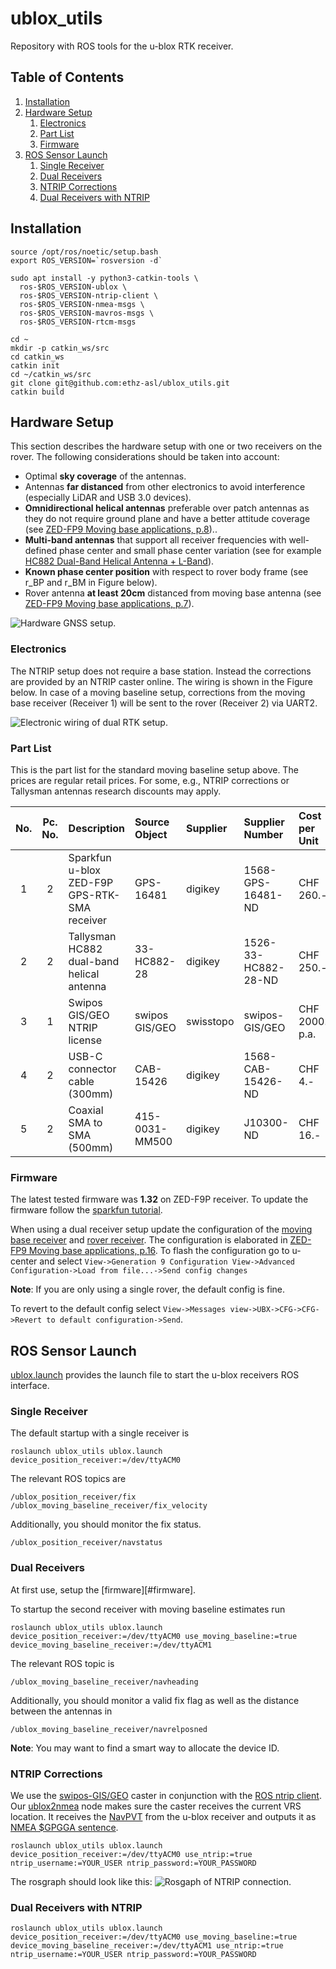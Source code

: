 # ublox_utils
Repository with ROS tools for the u-blox RTK receiver.

## Table of Contents
1. [Installation](#installation)
2. [Hardware Setup](#hardware-setup)  
     1. [Electronics](#electronics)
     2. [Part List](#part-list)
     3. [Firmware](#firmware)
4. [ROS Sensor Launch](#ros-sensor-launch)  
     1. [Single Receiver](#single-receiver)
     2. [Dual Receivers](#dual-receivers)
     3. [NTRIP Corrections](#ntrip-corrections)
     4. [Dual Receivers with NTRIP](#dual-receivers-with-ntrip)

## Installation
```
source /opt/ros/noetic/setup.bash
export ROS_VERSION=`rosversion -d`

sudo apt install -y python3-catkin-tools \
  ros-$ROS_VERSION-ublox \
  ros-$ROS_VERSION-ntrip-client \
  ros-$ROS_VERSION-nmea-msgs \
  ros-$ROS_VERSION-mavros-msgs \
  ros-$ROS_VERSION-rtcm-msgs
  
cd ~
mkdir -p catkin_ws/src
cd catkin_ws
catkin init
cd ~/catkin_ws/src
git clone git@github.com:ethz-asl/ublox_utils.git
catkin build
```

## Hardware Setup
This section describes the hardware setup with one or two receivers on the rover.
The following considerations should be taken into account:
- Optimal **sky coverage** of the antennas.
- Antennas **far distanced** from other electronics to avoid interference (especially LiDAR and USB 3.0 devices).
- **Omnidirectional helical antennas** preferable over patch antennas as they do not require ground plane and have a better attitude coverage (see [ZED-FP9 Moving base applications, p.8](https://content.u-blox.com/sites/default/files/ZED-F9P-MovingBase_AppNote_%28UBX-19009093%29.pdf)).. 
- **Multi-band antennas** that support all receiver frequencies with well-defined phase center and small phase center variation (see for example [HC882 Dual-Band Helical Antenna + L-Band](https://www.tallysman.com/app/uploads/2018/03/Tallysman%C2%AE-HC882-Datasheet_March-2022.pdf)). 
- **Known phase center position** with respect to rover body frame (see r_BP and r_BM in Figure below).
- Rover antenna **at least 20cm** distanced from moving base antenna (see [ZED-FP9 Moving base applications, p.7](https://content.u-blox.com/sites/default/files/ZED-F9P-MovingBase_AppNote_%28UBX-19009093%29.pdf)).

![Hardware GNSS setup.](https://user-images.githubusercontent.com/11293852/169337168-dd9f23a8-5c68-41e9-bf57-185111bd45fb.png)

### Electronics
The NTRIP setup does not require a base station.
Instead the corrections are provided by an NTRIP caster online.
The wiring is shown in the Figure below.
In case of a moving baseline setup, corrections from the moving base receiver (Receiver 1) will be sent to the rover (Receiver 2) via UART2.

![Electronic wiring of dual RTK setup.](https://user-images.githubusercontent.com/11293852/169337161-7a531299-0cdd-4294-901e-e4295f50c316.png)

### Part List
This is the part list for the standard moving baseline setup above.
The prices are regular retail prices.
For some, e.g., NTRIP corrections or Tallysman antennas research discounts may apply.

| No. | Pc. No. | Description                                  | Source Object   | Supplier  | Supplier Number     | Cost per Unit   | Cost Total      | 
|:---:|:-------:|:---------------------------------------------|:----------------|:----------|:--------------------|:----------------|:----------------|
|  1  |    2    | Sparkfun u-blox ZED-F9P GPS-RTK-SMA receiver | GPS-16481       | digikey   | 1568-GPS-16481-ND   | CHF 260.-       | CHF 520.-       |
|  2  |    2    | Tallysman HC882 dual-band helical antenna    | 33-HC882-28     | digikey   | 1526-33-HC882-28-ND | CHF 250.-       | CHF 500.-       |
|  3  |    1    | Swipos GIS/GEO NTRIP license                 | swipos GIS/GEO  | swisstopo | swipos-GIS/GEO      | CHF 2000.- p.a. | CHF 2000.- p.a. |
|  4  |    2    | USB-C connector cable (300mm)                | CAB-15426       | digikey   | 1568-CAB-15426-ND   | CHF 4.-         | CHF 8.-         |
|  5  |    2    | Coaxial SMA to SMA (500mm)                   | 415-0031-MM500  | digikey   | J10300-ND           | CHF 16.-        | CHF 32.-        |

### Firmware
The latest tested firmware was **1.32** on ZED-F9P receiver. 
To update the firmware follow the [sparkfun tutorial](https://learn.sparkfun.com/tutorials/how-to-upgrade-firmware-of-a-u-blox-gnss-receiver).

When using a dual receiver setup update the configuration of the [moving base receiver](config/moving_base.txt) and [rover receiver](config/rover.txt).
The configuration is elaborated in [ZED-FP9 Moving base applications, p.16](https://content.u-blox.com/sites/default/files/ZED-F9P-MovingBase_AppNote_%28UBX-19009093%29.pdf).
To flash the configuration go to u-center and select `View->Generation 9 Configuration View->Advanced Configuration->Load from file...->Send config changes`

**Note**: If you are only using a single rover, the default config is fine.

To revert to the default config select `View->Messages view->UBX->CFG->CFG->Revert to default configuration->Send`.
## ROS Sensor Launch
[ublox.launch](./launch/ublox.launch) provides the launch file to start the u-blox receivers ROS interface.

### Single Receiver
The default startup with a single receiver is
```
roslaunch ublox_utils ublox.launch device_position_receiver:=/dev/ttyACM0
```
The relevant ROS topics are
```
/ublox_position_receiver/fix
/ublox_moving_baseline_receiver/fix_velocity
```

Additionally, you should monitor the fix status.
```
/ublox_position_receiver/navstatus
```

### Dual Receivers
At first use, setup the [firmware][#firmware].

To startup the second receiver with moving baseline estimates run
```
roslaunch ublox_utils ublox.launch device_position_receiver:=/dev/ttyACM0 use_moving_baseline:=true device_moving_baseline_receiver:=/dev/ttyACM1
```
The relevant ROS topic is
```
/ublox_moving_baseline_receiver/navheading
```
Additionally, you should monitor a valid fix flag as well as the distance between the antennas in
```
/ublox_moving_baseline_receiver/navrelposned
```

**Note**: You may want to find a smart way to allocate the device ID.

### NTRIP Corrections
We use the [swipos-GIS/GEO](https://www.swisstopo.admin.ch/de/geodata/geoservices/swipos/swipos-dienste/swipos-gisgeo.html) caster in conjunction with the [ROS ntrip client](http://wiki.ros.org/ntrip_client).
Our [ublox2nmea](src/ublox2nmea.cc) node makes sure the caster receives the current VRS location.
It receives the [NavPVT](http://docs.ros.org/en/noetic/api/ublox_msgs/html/msg/NavPVT.html) from the u-blox receiver and outputs it as [NMEA $GPGGA sentence](http://docs.ros.org/en/api/nmea_msgs/html/msg/Sentence.html).
```
roslaunch ublox_utils ublox.launch device_position_receiver:=/dev/ttyACM0 use_ntrip:=true ntrip_username:=YOUR_USER ntrip_password:=YOUR_PASSWORD
```

The rosgraph should look like this:
![Rosgaph of NTRIP connection.](https://user-images.githubusercontent.com/11293852/169337693-09c338d6-1e9d-416b-b12d-9ae0bfa735db.png)

### Dual Receivers with NTRIP
```
roslaunch ublox_utils ublox.launch device_position_receiver:=/dev/ttyACM0 use_moving_baseline:=true device_moving_baseline_receiver:=/dev/ttyACM1 use_ntrip:=true ntrip_username:=YOUR_USER ntrip_password:=YOUR_PASSWORD
```
